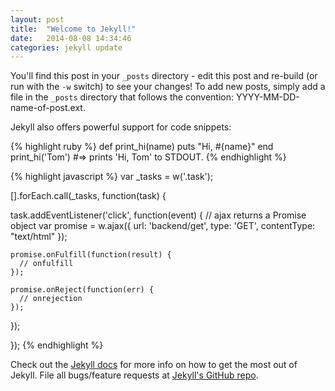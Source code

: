 ```yaml
---
layout: post
title:  "Welcome to Jekyll!"
date:   2014-08-08 14:34:46
categories: jekyll update
---
```


You'll find this post in your `_posts` directory - edit this post and re-build (or run with the `-w` switch) to see your changes!
To add new posts, simply add a file in the `_posts` directory that follows the convention: YYYY-MM-DD-name-of-post.ext.

Jekyll also offers powerful support for code snippets:

{% highlight ruby %}
def print_hi(name)
  puts "Hi, #{name}"
end
print_hi('Tom')
#=> prints 'Hi, Tom' to STDOUT.
{% endhighlight %}

{% highlight javascript %}
var _tasks = w('.task');

[].forEach.call(_tasks, function(task) {

  task.addEventListener('click', function(event) {
    // ajax returns a Promise object
    var promise = w.ajax({
      url: 'backend/get',
      type: 'GET',
      contentType: "text/html"
    });

    promise.onFulfill(function(result) {
      // onfulfill
    });

    promise.onReject(function(err) {
      // onrejection
    });
  });

});
{% endhighlight %}

Check out the [Jekyll docs][jekyll] for more info on how to get the most out of Jekyll. File all bugs/feature requests at [Jekyll's GitHub repo][jekyll-gh].

[jekyll-gh]: https://github.com/jekyll/jekyll
[jekyll]:    http://jekyllrb.com
